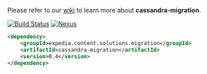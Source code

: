 Please refer to our [wiki](https://ewegithub.sb.karmalab.net/ContentSolutions/cassandra-migration/wiki) to learn more about **cassandra-migration**.

[![Build Status](https://jenkins.karmalab.net/jenkins/view/CS/view/PLATFORM/view/CASSANDRA-MIGRATION/view/DEVELOP/job/Cassandra-Migration.DEV_LANE.build/badge/icon)](https://jenkins.karmalab.net/jenkins/view/CS/view/PLATFORM/view/CASSANDRA-MIGRATION/view/DEVELOP)
[![Nexus](https://img.shields.io/badge/release-0.4-brightgreen.svg)](http://nexus.sb.karmalab.net/nexus/content/repositories/cs-releases/expedia/content/solutions/migration/cassandra-migration/)

```xml
<dependency>
    <groupId>expedia.content.solutions.migration</groupId>
    <artifactId>cassandra-migration</artifactId>
    <version>0.4</version>
</dependency>
```



 
